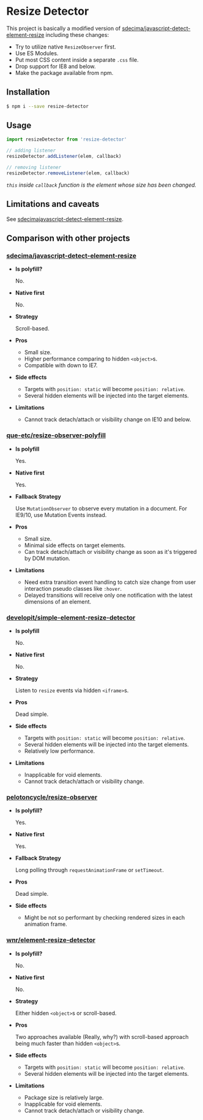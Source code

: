 # Resize Detector

This project is basically a modified version of [sdecima/javascript-detect-element-resize](#sdecimajavascript-detect-element-resize) including these changes:

* Try to utilize native `ResizeObserver` first.
* Use ES Modules.
* Put most CSS content inside a separate `.css` file.
* Drop support for IE8 and below.
* Make the package available from npm.

## Installation

```bash
$ npm i --save resize-detector
```

## Usage

```js
import resizeDetector from 'resize-detector'

// adding listener
resizeDetector.addListener(elem, callback)

// removing listener
resizeDetector.removeListener(elem, callback)
```

*`this` inside `callback` function is the element whose size has been changed.*

## Limitations and caveats

See [sdecimajavascript-detect-element-resize](#sdecimajavascript-detect-element-resize).

## Comparison with other projects

### [sdecima/javascript-detect-element-resize](//github.com/sdecima/javascript-detect-element-resize)

- **Is polyfill?**

  No.

- **Native first**

  No.

- **Strategy**

  Scroll-based.

- **Pros**

  * Small size.
  * Higher performance comparing to hidden `<object>`s.
  * Compatible with down to IE7.

- **Side effects**

  * Targets with `position: static` will become `position: relative`.
  * Several hidden elements will be injected into the target elements.

- **Limitations**

  * Cannot track detach/attach or visibility change on IE10 and below.

### [que-etc/resize-observer-polyfill](//github.com/que-etc/resize-observer-polyfill)

- **Is polyfill**

  Yes.

- **Native first**

  Yes.

- **Fallback Strategy**

  Use `MutationObserver` to observe every mutation in a document. For IE9/10, use Mutation Events instead.

- **Pros**

  * Small size.
  * Minimal side effects on target elements.
  * Can track detach/attach or visibility change as soon as it's triggered by DOM mutation.

- **Limitations**

  * Need extra transition event handling to catch size change from user interaction pseudo classes like `:hover`.
  * Delayed transitions will receive only one notification with the latest dimensions of an element.

### [developit/simple-element-resize-detector](//github.com/developit/simple-element-resize-detector)

- **Is polyfill**

  No.

- **Native first**

  No.

- **Strategy**

  Listen to `resize` events via hidden `<iframe>`s.

- **Pros**

  Dead simple.

- **Side effects**

  * Targets with `position: static` will become `position: relative`.
  * Several hidden elements will be injected into the target elements.
  * Relatively low performance.

- **Limitations**

  * Inapplicable for void elements.
  * Cannot track detach/attach or visibility change.

### [pelotoncycle/resize-observer](//github.com/pelotoncycle/resize-observer)

- **Is polyfill?**

  Yes.

- **Native first**

  Yes.

- **Fallback Strategy**

  Long polling through `requestAnimationFrame` or `setTimeout`.

- **Pros**

  Dead simple.

- **Side effects**

  * Might be not so performant by checking rendered sizes in each animation frame.

### [wnr/element-resize-detector](//github.com/wnr/element-resize-detector)

- **Is polyfill?**

  No.

- **Native first**

  No.

- **Strategy**

  Either hidden `<object>`s or scroll-based.

- **Pros**

  Two approaches available (Really, why?) with scroll-based approach being much faster than hidden `<object>`s.

- **Side effects**

  * Targets with `position: static` will become `position: relative`.
  * Several hidden elements will be injected into the target elements.

- **Limitations**

  * Package size is relatively large.
  * Inapplicable for void elements.
  * Cannot track detach/attach or visibility change.
